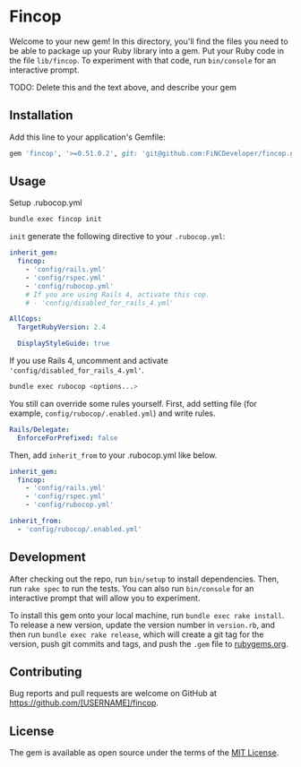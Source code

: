 # Fincop

Welcome to your new gem! In this directory, you'll find the files you need to be able to package up your Ruby library into a gem. Put your Ruby code in the file `lib/fincop`. To experiment with that code, run `bin/console` for an interactive prompt.

TODO: Delete this and the text above, and describe your gem

## Installation

Add this line to your application's Gemfile:

```ruby
gem 'fincop', '>=0.51.0.2', git: 'git@github.com:FiNCDeveloper/fincop.git
```

## Usage

Setup .rubocop.yml

```sh
bundle exec fincop init
```

`init` generate the following directive to your `.rubocop.yml`:

```yaml
inherit_gem:
  fincop:
    - 'config/rails.yml'
    - 'config/rspec.yml'
    - 'config/rubocop.yml'
    # If you are using Rails 4, activate this cop.
    # - 'config/disabled_for_rails_4.yml'

AllCops:
  TargetRubyVersion: 2.4

  DisplayStyleGuide: true
```

If you use Rails 4, uncomment and activate `'config/disabled_for_rails_4.yml'`.

```sh
bundle exec rubocop <options...>
```

You still can override some rules yourself. First, add setting file (for example, `config/rubocop/.enabled.yml`) and write rules.

```yaml
Rails/Delegate:
  EnforceForPrefixed: false
```

Then, add `inherit_from` to your .rubocop.yml like below.

```yaml
inherit_gem:
  fincop:
    - 'config/rails.yml'
    - 'config/rspec.yml'
    - 'config/rubocop.yml'

inherit_from:
  - 'config/rubocop/.enabled.yml'
```

## Development

After checking out the repo, run `bin/setup` to install dependencies. Then, run `rake spec` to run the tests. You can also run `bin/console` for an interactive prompt that will allow you to experiment.

To install this gem onto your local machine, run `bundle exec rake install`. To release a new version, update the version number in `version.rb`, and then run `bundle exec rake release`, which will create a git tag for the version, push git commits and tags, and push the `.gem` file to [rubygems.org](https://rubygems.org).

## Contributing

Bug reports and pull requests are welcome on GitHub at https://github.com/[USERNAME]/fincop.


## License

The gem is available as open source under the terms of the [MIT License](http://opensource.org/licenses/MIT).

